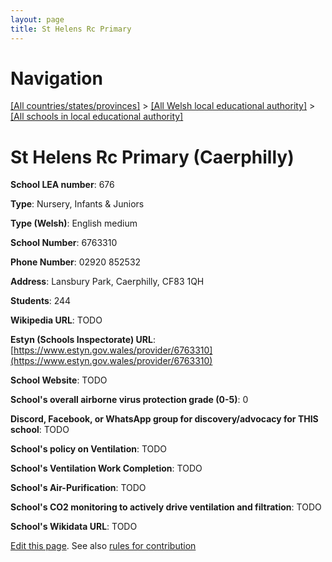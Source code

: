 ```yaml
---
layout: page
title: St Helens Rc Primary
---
```

# Navigation

[[All countries/states/provinces]](../../..) > [[All Welsh local educational authority]](../..) > [[All schools in local educational authority]](..)

# St Helens Rc Primary (Caerphilly)

**School LEA number**: 676

**Type**: Nursery, Infants & Juniors

**Type (Welsh)**: English medium

**School Number**: 6763310

**Phone Number**: 02920 852532

**Address**: Lansbury Park, Caerphilly, CF83 1QH

**Students**: 244

**Wikipedia URL**: TODO

**Estyn (Schools Inspectorate) URL**: [https://www.estyn.gov.wales/provider/6763310](https://www.estyn.gov.wales/provider/6763310)

**School Website**: TODO

**School's overall airborne virus protection grade (0-5)**: 0

**Discord, Facebook, or WhatsApp group for discovery/advocacy for THIS school**: TODO

**School's policy on Ventilation**: TODO

**School's Ventilation Work Completion**: TODO

**School's Air-Purification**: TODO

**School's CO2 monitoring to actively drive ventilation and filtration**: TODO

**School's Wikidata URL**: TODO




[Edit this page](https://github.com/ventilate-schools/Wales/edit/prif/./Caerphilly/St_Helens_Rc_Primary.md). See also [rules for contribution](../../../contribution-rules/)